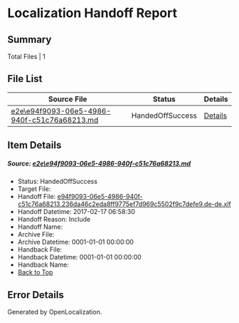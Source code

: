 # <a name='report-top'></a> Localization Handoff Report

## Summary
 Total Files | 1

## File List
 Source File | Status | Details 
 ----------- | ------ | ------- 
 [e2e\e94f9093-06e5-4986-940f-c51c76a68213.md](https://github.com/OpenLocalizationTestOrg/ol-test0/blob/1b19b7f3a09baee14e7848991a4da035e47dc2d1/e2e/e94f9093-06e5-4986-940f-c51c76a68213.md) | HandedOffSuccess | [Details](#e24c4c06b00ba9610f286d555a7968272a6f14e36)

## Item Details
##### <a name='e24c4c06b00ba9610f286d555a7968272a6f14e36'></a> Source: [e2e\e94f9093-06e5-4986-940f-c51c76a68213.md](https://github.com/OpenLocalizationTestOrg/ol-test0/blob/1b19b7f3a09baee14e7848991a4da035e47dc2d1/e2e/e94f9093-06e5-4986-940f-c51c76a68213.md)
* Status: HandedOffSuccess
* Target File: 
* Handoff File: [e94f9093-06e5-4986-940f-c51c76a68213.236da46c2eda8ff9775ef7d969c5502f9c7defe9.de-de.xlf](https://github.com/OpenLocalizationTestOrg/ol-test0-handoff/blob/6f09f78ba3e12289020e0db6ee4ab3e4ddc33e1d/ol-handoff/OpenLocalizationTestOrg/ol-test0-dede/xinjiang/ht/e94f9093-06e5-4986-940f-c51c76a68213.236da46c2eda8ff9775ef7d969c5502f9c7defe9.de-de.xlf)
* Handoff Datetime: 2017-02-17 06:58:30
* Handoff Reason: Include
* Handoff Name: 
* Archive File: 
* Archive Datetime: 0001-01-01 00:00:00
* Handback File: 
* Handback Datetime: 0001-01-01 00:00:00
* Handback Name: 
* [Back to Top](#report-top)


## Error Details

Generated by OpenLocalization.
